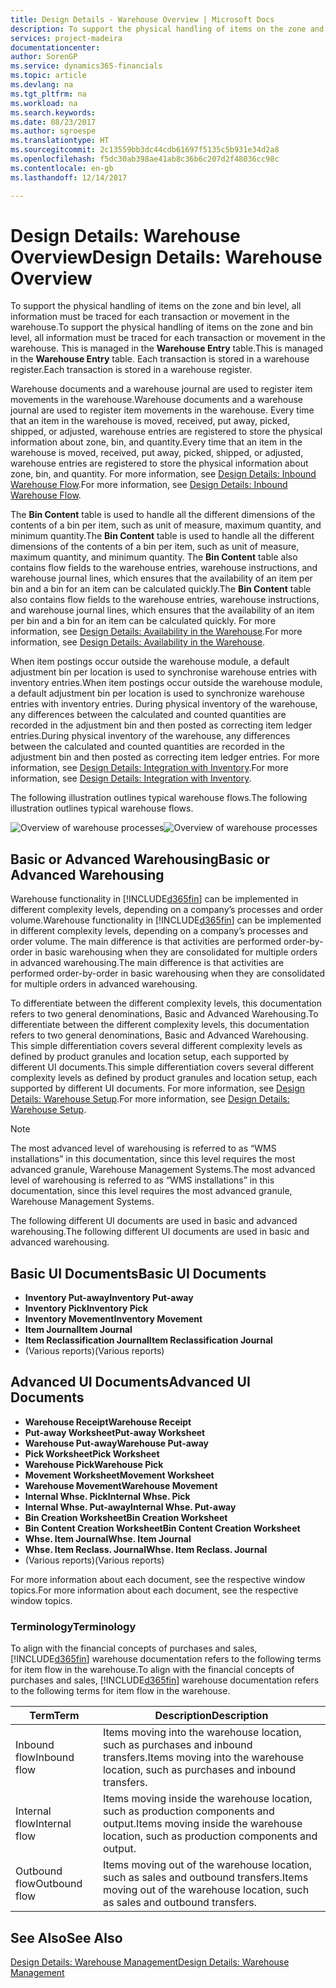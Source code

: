 ```yaml
---
title: Design Details - Warehouse Overview | Microsoft Docs
description: To support the physical handling of items on the zone and bin level, all information must be traced for each transaction or movement in the warehouse. This is managed in the **Warehouse Entry** table. Each transaction is stored in a warehouse register.
services: project-madeira
documentationcenter: 
author: SorenGP
ms.service: dynamics365-financials
ms.topic: article
ms.devlang: na
ms.tgt_pltfrm: na
ms.workload: na
ms.search.keywords: 
ms.date: 08/23/2017
ms.author: sgroespe
ms.translationtype: HT
ms.sourcegitcommit: 2c13559bb3dc44cdb61697f5135c5b931e34d2a8
ms.openlocfilehash: f5dc30ab398ae41ab8c36b6c207d2f48036cc98c
ms.contentlocale: en-gb
ms.lasthandoff: 12/14/2017

---
```

# <a name="design-details-warehouse-overview"></a><span data-ttu-id="5dcd0-105">Design Details: Warehouse Overview</span><span class="sxs-lookup"><span data-stu-id="5dcd0-105">Design Details: Warehouse Overview</span></span>
<span data-ttu-id="5dcd0-106">To support the physical handling of items on the zone and bin level, all information must be traced for each transaction or movement in the warehouse.</span><span class="sxs-lookup"><span data-stu-id="5dcd0-106">To support the physical handling of items on the zone and bin level, all information must be traced for each transaction or movement in the warehouse.</span></span> <span data-ttu-id="5dcd0-107">This is managed in the **Warehouse Entry** table.</span><span class="sxs-lookup"><span data-stu-id="5dcd0-107">This is managed in the **Warehouse Entry** table.</span></span> <span data-ttu-id="5dcd0-108">Each transaction is stored in a warehouse register.</span><span class="sxs-lookup"><span data-stu-id="5dcd0-108">Each transaction is stored in a warehouse register.</span></span>  

<span data-ttu-id="5dcd0-109">Warehouse documents and a warehouse journal are used to register item movements in the warehouse.</span><span class="sxs-lookup"><span data-stu-id="5dcd0-109">Warehouse documents and a warehouse journal are used to register item movements in the warehouse.</span></span> <span data-ttu-id="5dcd0-110">Every time that an item in the warehouse is moved, received, put away, picked, shipped, or adjusted, warehouse entries are registered to store the physical information about zone, bin, and quantity.</span><span class="sxs-lookup"><span data-stu-id="5dcd0-110">Every time that an item in the warehouse is moved, received, put away, picked, shipped, or adjusted, warehouse entries are registered to store the physical information about zone, bin, and quantity.</span></span> <span data-ttu-id="5dcd0-111">For more information, see [Design Details: Inbound Warehouse Flow](design-details-outbound-warehouse-flow.md).</span><span class="sxs-lookup"><span data-stu-id="5dcd0-111">For more information, see [Design Details: Inbound Warehouse Flow](design-details-outbound-warehouse-flow.md).</span></span>  

<span data-ttu-id="5dcd0-112">The **Bin Content** table is used to handle all the different dimensions of the contents of a bin per item, such as unit of measure, maximum quantity, and minimum quantity.</span><span class="sxs-lookup"><span data-stu-id="5dcd0-112">The **Bin Content** table is used to handle all the different dimensions of the contents of a bin per item, such as unit of measure, maximum quantity, and minimum quantity.</span></span> <span data-ttu-id="5dcd0-113">The **Bin Content** table also contains flow fields to the warehouse entries, warehouse instructions, and warehouse journal lines, which ensures that the availability of an item per bin and a bin for an item can be calculated quickly.</span><span class="sxs-lookup"><span data-stu-id="5dcd0-113">The **Bin Content** table also contains flow fields to the warehouse entries, warehouse instructions, and warehouse journal lines, which ensures that the availability of an item per bin and a bin for an item can be calculated quickly.</span></span> <span data-ttu-id="5dcd0-114">For more information, see [Design Details: Availability in the Warehouse](design-details-availability-in-the-warehouse.md).</span><span class="sxs-lookup"><span data-stu-id="5dcd0-114">For more information, see [Design Details: Availability in the Warehouse](design-details-availability-in-the-warehouse.md).</span></span>  

<span data-ttu-id="5dcd0-115">When item postings occur outside the warehouse module, a default adjustment bin per location is used to synchronise warehouse entries with inventory entries.</span><span class="sxs-lookup"><span data-stu-id="5dcd0-115">When item postings occur outside the warehouse module, a default adjustment bin per location is used to synchronize warehouse entries with inventory entries.</span></span> <span data-ttu-id="5dcd0-116">During physical inventory of the warehouse, any differences between the calculated and counted quantities are recorded in the adjustment bin and then posted as correcting item ledger entries.</span><span class="sxs-lookup"><span data-stu-id="5dcd0-116">During physical inventory of the warehouse, any differences between the calculated and counted quantities are recorded in the adjustment bin and then posted as correcting item ledger entries.</span></span> <span data-ttu-id="5dcd0-117">For more information, see [Design Details: Integration with Inventory](design-details-integration-with-inventory.md).</span><span class="sxs-lookup"><span data-stu-id="5dcd0-117">For more information, see [Design Details: Integration with Inventory](design-details-integration-with-inventory.md).</span></span>  

<span data-ttu-id="5dcd0-118">The following illustration outlines typical warehouse flows.</span><span class="sxs-lookup"><span data-stu-id="5dcd0-118">The following illustration outlines typical warehouse flows.</span></span>  

<span data-ttu-id="5dcd0-119">![Overview of warehouse processes](media/design_details_warehouse_management_overview.png "design_details_warehouse_management_overview")</span><span class="sxs-lookup"><span data-stu-id="5dcd0-119">![Overview of warehouse processes](media/design_details_warehouse_management_overview.png "design_details_warehouse_management_overview")</span></span>  

## <a name="basic-or-advanced-warehousing"></a><span data-ttu-id="5dcd0-120">Basic or Advanced Warehousing</span><span class="sxs-lookup"><span data-stu-id="5dcd0-120">Basic or Advanced Warehousing</span></span>  
<span data-ttu-id="5dcd0-121">Warehouse functionality in [!INCLUDE[d365fin](includes/d365fin_md.md)] can be implemented in different complexity levels, depending on a company’s processes and order volume.</span><span class="sxs-lookup"><span data-stu-id="5dcd0-121">Warehouse functionality in [!INCLUDE[d365fin](includes/d365fin_md.md)] can be implemented in different complexity levels, depending on a company’s processes and order volume.</span></span> <span data-ttu-id="5dcd0-122">The main difference is that activities are performed order-by-order in basic warehousing when they are consolidated for multiple orders in advanced warehousing.</span><span class="sxs-lookup"><span data-stu-id="5dcd0-122">The main difference is that activities are performed order-by-order in basic warehousing when they are consolidated for multiple orders in advanced warehousing.</span></span>  

 <span data-ttu-id="5dcd0-123">To differentiate between the different complexity levels, this documentation refers to two general denominations, Basic and Advanced Warehousing.</span><span class="sxs-lookup"><span data-stu-id="5dcd0-123">To differentiate between the different complexity levels, this documentation refers to two general denominations, Basic and Advanced Warehousing.</span></span> <span data-ttu-id="5dcd0-124">This simple differentiation covers several different complexity levels as defined by product granules and location setup, each supported by different UI documents.</span><span class="sxs-lookup"><span data-stu-id="5dcd0-124">This simple differentiation covers several different complexity levels as defined by product granules and location setup, each supported by different UI documents.</span></span> <span data-ttu-id="5dcd0-125">For more information, see [Design Details: Warehouse Setup](design-details-warehouse-setup.md).</span><span class="sxs-lookup"><span data-stu-id="5dcd0-125">For more information, see [Design Details: Warehouse Setup](design-details-warehouse-setup.md).</span></span>  

> [!NOTE]  
>  <span data-ttu-id="5dcd0-126">The most advanced level of warehousing is referred to as “WMS installations” in this documentation, since this level requires the most advanced granule, Warehouse Management Systems.</span><span class="sxs-lookup"><span data-stu-id="5dcd0-126">The most advanced level of warehousing is referred to as “WMS installations” in this documentation, since this level requires the most advanced granule, Warehouse Management Systems.</span></span>  

 <span data-ttu-id="5dcd0-127">The following different UI documents are used in basic and advanced warehousing.</span><span class="sxs-lookup"><span data-stu-id="5dcd0-127">The following different UI documents are used in basic and advanced warehousing.</span></span>  

## <a name="basic-ui-documents"></a><span data-ttu-id="5dcd0-128">Basic UI Documents</span><span class="sxs-lookup"><span data-stu-id="5dcd0-128">Basic UI Documents</span></span>  

-   <span data-ttu-id="5dcd0-129">**Inventory Put-away**</span><span class="sxs-lookup"><span data-stu-id="5dcd0-129">**Inventory Put-away**</span></span>  
-   <span data-ttu-id="5dcd0-130">**Inventory Pick**</span><span class="sxs-lookup"><span data-stu-id="5dcd0-130">**Inventory Pick**</span></span>  
-   <span data-ttu-id="5dcd0-131">**Inventory Movement**</span><span class="sxs-lookup"><span data-stu-id="5dcd0-131">**Inventory Movement**</span></span>  
-   <span data-ttu-id="5dcd0-132">**Item Journal**</span><span class="sxs-lookup"><span data-stu-id="5dcd0-132">**Item Journal**</span></span>  
-   <span data-ttu-id="5dcd0-133">**Item Reclassification Journal**</span><span class="sxs-lookup"><span data-stu-id="5dcd0-133">**Item Reclassification Journal**</span></span>  
-   <span data-ttu-id="5dcd0-134">(Various reports)</span><span class="sxs-lookup"><span data-stu-id="5dcd0-134">(Various reports)</span></span>  

## <a name="advanced-ui-documents"></a><span data-ttu-id="5dcd0-135">Advanced UI Documents</span><span class="sxs-lookup"><span data-stu-id="5dcd0-135">Advanced UI Documents</span></span>  

-   <span data-ttu-id="5dcd0-136">**Warehouse Receipt**</span><span class="sxs-lookup"><span data-stu-id="5dcd0-136">**Warehouse Receipt**</span></span>  
-   <span data-ttu-id="5dcd0-137">**Put-away Worksheet**</span><span class="sxs-lookup"><span data-stu-id="5dcd0-137">**Put-away Worksheet**</span></span>  
-   <span data-ttu-id="5dcd0-138">**Warehouse Put-away**</span><span class="sxs-lookup"><span data-stu-id="5dcd0-138">**Warehouse Put-away**</span></span>  
-   <span data-ttu-id="5dcd0-139">**Pick Worksheet**</span><span class="sxs-lookup"><span data-stu-id="5dcd0-139">**Pick Worksheet**</span></span>  
-   <span data-ttu-id="5dcd0-140">**Warehouse Pick**</span><span class="sxs-lookup"><span data-stu-id="5dcd0-140">**Warehouse Pick**</span></span>  
-   <span data-ttu-id="5dcd0-141">**Movement Worksheet**</span><span class="sxs-lookup"><span data-stu-id="5dcd0-141">**Movement Worksheet**</span></span>  
-   <span data-ttu-id="5dcd0-142">**Warehouse Movement**</span><span class="sxs-lookup"><span data-stu-id="5dcd0-142">**Warehouse Movement**</span></span>  
-   <span data-ttu-id="5dcd0-143">**Internal Whse. Pick**</span><span class="sxs-lookup"><span data-stu-id="5dcd0-143">**Internal Whse. Pick**</span></span>  
-   <span data-ttu-id="5dcd0-144">**Internal Whse. Put-away**</span><span class="sxs-lookup"><span data-stu-id="5dcd0-144">**Internal Whse. Put-away**</span></span>  
-   <span data-ttu-id="5dcd0-145">**Bin Creation Worksheet**</span><span class="sxs-lookup"><span data-stu-id="5dcd0-145">**Bin Creation Worksheet**</span></span>  
-   <span data-ttu-id="5dcd0-146">**Bin Content Creation Worksheet**</span><span class="sxs-lookup"><span data-stu-id="5dcd0-146">**Bin Content Creation Worksheet**</span></span>  
-   <span data-ttu-id="5dcd0-147">**Whse. Item Journal**</span><span class="sxs-lookup"><span data-stu-id="5dcd0-147">**Whse. Item Journal**</span></span>  
-   <span data-ttu-id="5dcd0-148">**Whse. Item Reclass. Journal**</span><span class="sxs-lookup"><span data-stu-id="5dcd0-148">**Whse. Item Reclass. Journal**</span></span>  
-   <span data-ttu-id="5dcd0-149">(Various reports)</span><span class="sxs-lookup"><span data-stu-id="5dcd0-149">(Various reports)</span></span>  

<span data-ttu-id="5dcd0-150">For more information about each document, see the respective window topics.</span><span class="sxs-lookup"><span data-stu-id="5dcd0-150">For more information about each document, see the respective window topics.</span></span>  

### <a name="terminology"></a><span data-ttu-id="5dcd0-151">Terminology</span><span class="sxs-lookup"><span data-stu-id="5dcd0-151">Terminology</span></span>  
<span data-ttu-id="5dcd0-152">To align with the financial concepts of purchases and sales, [!INCLUDE[d365fin](includes/d365fin_md.md)] warehouse documentation refers to the following terms for item flow in the warehouse.</span><span class="sxs-lookup"><span data-stu-id="5dcd0-152">To align with the financial concepts of purchases and sales, [!INCLUDE[d365fin](includes/d365fin_md.md)] warehouse documentation refers to the following terms for item flow in the warehouse.</span></span>  

|<span data-ttu-id="5dcd0-153">Term</span><span class="sxs-lookup"><span data-stu-id="5dcd0-153">Term</span></span>|<span data-ttu-id="5dcd0-154">Description</span><span class="sxs-lookup"><span data-stu-id="5dcd0-154">Description</span></span>|  
|----------|---------------------------------------|  
|<span data-ttu-id="5dcd0-155">Inbound flow</span><span class="sxs-lookup"><span data-stu-id="5dcd0-155">Inbound flow</span></span>|<span data-ttu-id="5dcd0-156">Items moving into the warehouse location, such as purchases and inbound transfers.</span><span class="sxs-lookup"><span data-stu-id="5dcd0-156">Items moving into the warehouse location, such as purchases and inbound transfers.</span></span>|  
|<span data-ttu-id="5dcd0-157">Internal flow</span><span class="sxs-lookup"><span data-stu-id="5dcd0-157">Internal flow</span></span>|<span data-ttu-id="5dcd0-158">Items moving inside the warehouse location, such as production components and output.</span><span class="sxs-lookup"><span data-stu-id="5dcd0-158">Items moving inside the warehouse location, such as production components and output.</span></span>|  
|<span data-ttu-id="5dcd0-159">Outbound flow</span><span class="sxs-lookup"><span data-stu-id="5dcd0-159">Outbound flow</span></span>|<span data-ttu-id="5dcd0-160">Items moving out of the warehouse location, such as sales and outbound transfers.</span><span class="sxs-lookup"><span data-stu-id="5dcd0-160">Items moving out of the warehouse location, such as sales and outbound transfers.</span></span>|  

## <a name="see-also"></a><span data-ttu-id="5dcd0-161">See Also</span><span class="sxs-lookup"><span data-stu-id="5dcd0-161">See Also</span></span>  
 [<span data-ttu-id="5dcd0-162">Design Details: Warehouse Management</span><span class="sxs-lookup"><span data-stu-id="5dcd0-162">Design Details: Warehouse Management</span></span>](design-details-warehouse-management.md)

